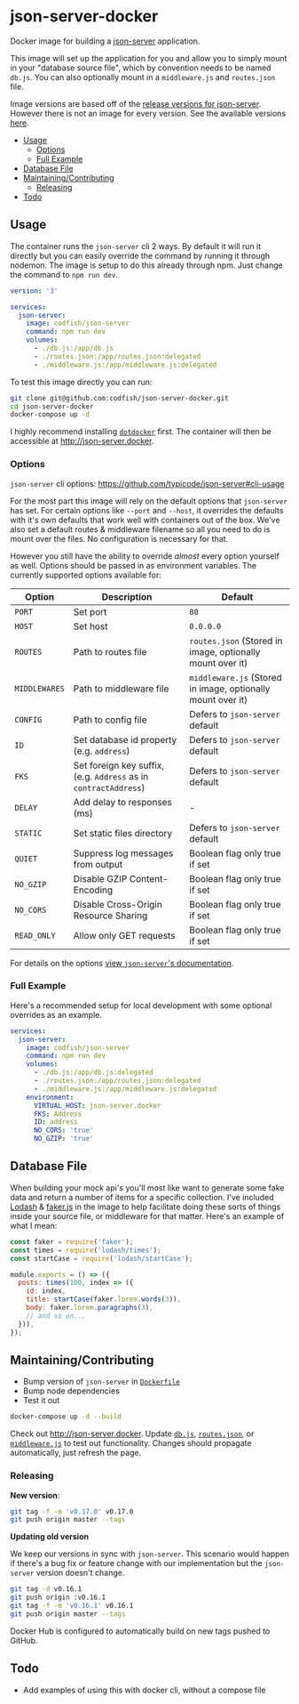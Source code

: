 # json-server-docker

Docker image for building a [json-server](https://github.com/typicode/json-server) application.

This image will set up the application for you and allow you to simply mount in your "database
source file", which by convention needs to be named `db.js`. You can also optionally mount in a
`middleware.js` and `routes.json` file.

Image versions are based off of the
[release versions for json-server](https://github.com/typicode/json-server/releases). However there
is not an image for every version. See the available versions
[here](https://hub.docker.com/r/codfish/json-server).

<!-- START doctoc generated TOC please keep comment here to allow auto update -->
<!-- DON'T EDIT THIS SECTION, INSTEAD RE-RUN doctoc TO UPDATE -->

- [Usage](#usage)
  - [Options](#options)
  - [Full Example](#full-example)
- [Database File](#database-file)
- [Maintaining/Contributing](#maintainingcontributing)
  - [Releasing](#releasing)
- [Todo](#todo)

<!-- END doctoc generated TOC please keep comment here to allow auto update -->

## Usage

The container runs the `json-server` cli 2 ways. By default it will run it directly but you can
easily override the command by running it through nodemon. The image is setup to do this already
through npm. Just change the command to `npm run dev`.

```yml
version: '3'

services:
  json-server:
    image: codfish/json-server
    command: npm run dev
    volumes:
      - ./db.js:/app/db.js
      - ./routes.json:/app/routes.json:delegated
      - ./middleware.js:/app/middleware.js:delegated
```

To test this image directly you can run:

```sh
git clone git@github.com:codfish/json-server-docker.git
cd json-server-docker
docker-compose up -d
```

I highly recommend installing [`dotdocker`](https://github.com/aj-may/dotdocker) first. The
container will then be accessible at <http://json-server.docker>.

### Options

`json-server` cli options: <https://github.com/typicode/json-server#cli-usage>

For the most part this image will rely on the default options that `json-server` has set. For
certain options like `--port` and `--host`, it overrides the defaults with it's own defaults that
work well with containers out of the box. We've also set a default routes & middleware filename so
all you need to do is mount over the files. No configuration is necessary for that.

However you still have the ability to override _almost_ every option yourself as well. Options
should be passed in as environment variables. The currently supported options available for:

| Option        | Description                                                      | Default                                                     |
| ------------- | ---------------------------------------------------------------- | ----------------------------------------------------------- |
| `PORT`        | Set port                                                         | `80`                                                        |
| `HOST`        | Set host                                                         | `0.0.0.0`                                                   |
| `ROUTES`      | Path to routes file                                              | `routes.json` (Stored in image, optionally mount over it)   |
| `MIDDLEWARES` | Path to middleware file                                          | `middleware.js` (Stored in image, optionally mount over it) |
| `CONFIG`      | Path to config file                                              | Defers to `json-server` default                             |
| `ID`          | Set database id property (e.g. `address`)                        | Defers to `json-server` default                             |
| `FKS`         | Set foreign key suffix, (e.g. `Address` as in `contractAddress`) | Defers to `json-server` default                             |
| `DELAY`       | Add delay to responses (ms)                                      | -                                                           |
| `STATIC`      | Set static files directory                                       | Defers to `json-server` default                             |
| `QUIET`       | Suppress log messages from output                                | Boolean flag only true if set                               |
| `NO_GZIP`     | Disable GZIP Content-Encoding                                    | Boolean flag only true if set                               |
| `NO_CORS`     | Disable Cross-Origin Resource Sharing                            | Boolean flag only true if set                               |
| `READ_ONLY`   | Allow only GET requests                                          | Boolean flag only true if set                               |

For details on the options
[view `json-server`'s documentation](https://github.com/typicode/json-server#cli-usage).

### Full Example

Here's a recommended setup for local development with some optional overrides as an example.

```yaml
services:
  json-server:
    image: codfish/json-server
    command: npm run dev
    volumes:
      - ./db.js:/app/db.js:delegated
      - ./routes.json:/app/routes.json:delegated
      - ./middleware.js:/app/middleware.js:delegated
    environment:
      VIRTUAL_HOST: json-server.docker
      FKS: Address
      ID: address
      NO_CORS: 'true'
      NO_GZIP: 'true'
```

## Database File

When building your mock api's you'll most like want to generate some fake data and return a number
of items for a specific collection. I've included [Lodash](https://lodash.com/) &
[faker.js](https://github.com/Marak/faker.js) in the image to help facilitate doing these sorts of
things inside your source file, or middleware for that matter. Here's an example of what I mean:

```js
const faker = require('faker');
const times = require('lodash/times');
const startCase = require('lodash/startCase');

module.exports = () => ({
  posts: times(100, index => ({
    id: index,
    title: startCase(faker.lorem.words(3)),
    body: faker.lorem.paragraphs(3),
    // and so on...
  })),
});
```

## Maintaining/Contributing

- Bump version of `json-server` in [`Dockerfile`](./Dockerfile)
- Bump node dependencies
- Test it out

```sh
docker-compose up -d --build
```

Check out <http://json-server.docker>. Update [`db.js`](./db.js), [`routes.json`](./routes.json), or
[`middleware.js`](./middleware.js) to test out functionality. Changes should propagate
automatically, just refresh the page.

### Releasing

**New version**:

```sh
git tag -f -m 'v0.17.0' v0.17.0
git push origin master --tags
```

**Updating old version**

We keep our versions in sync with `json-server`. This scenario would happen if there's a bug fix or
feature change with our implementation but the `json-server` version doesn't change.

```sh
git tag -d v0.16.1
git push origin :v0.16.1
git tag -f -m 'v0.16.1' v0.16.1
git push origin master --tags
```

Docker Hub is configured to automatically build on new tags pushed to GitHub.

## Todo

- Add examples of using this with docker cli, without a compose file
